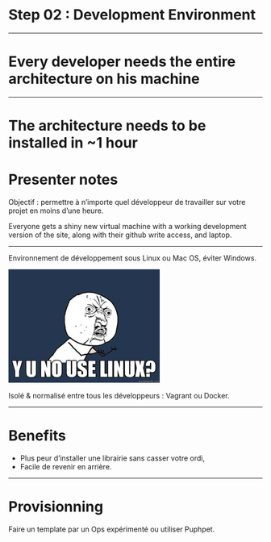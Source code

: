 # Step 02 : Development Environment

---

# Every developer needs the entire architecture on his machine

---

# The architecture needs to be installed in ~1 hour

# Presenter notes
Objectif : permettre à n’importe quel développeur de travailler sur votre projet en moins d’une heure.

Everyone gets a shiny new virtual machine with a working development version of the site, along with their github write access, and laptop.

---

Environnement de développement sous Linux ou Mac OS, éviter Windows.

![](../images/y-u-no-use-linux.jpg)

Isolé & normalisé entre tous les développeurs : Vagrant ou Docker.

---

# Benefits

- Plus peur d’installer une librairie sans casser votre ordi,
- Facile de revenir en arrière.

---

# Provisionning

Faire un template par un Ops expérimenté ou utiliser Puphpet.

